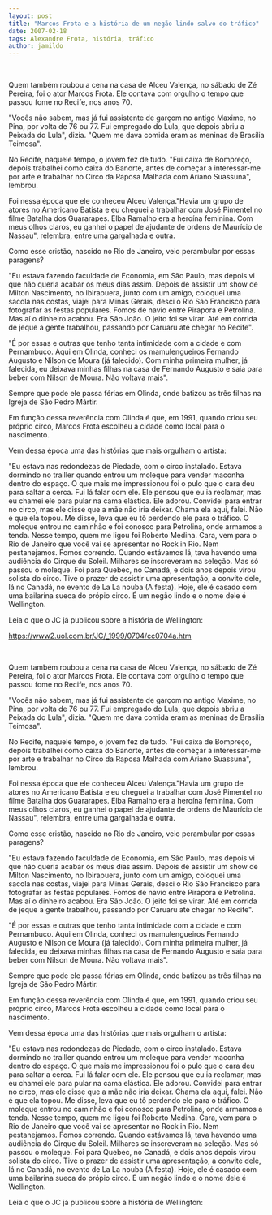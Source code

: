 ```yaml
---
layout: post
title: "Marcos Frota e a história de um negão lindo salvo do tráfico"
date: 2007-02-18
tags: Alexandre Frota, história, tráfico
author: jamildo
---
```

&nbsp;

Quem tamb&eacute;m roubou a cena na casa de Alceu Valen&ccedil;a, no s&aacute;bado de Z&eacute; Pereira, foi o ator Marcos Frota. Ele contava com orgulho o tempo que passou fome no Recife, nos anos 70.

"Voc&ecirc;s n&atilde;o sabem, mas j&aacute; fui assistente de gar&ccedil;om no antigo Maxime, no Pina, por volta de 76 ou 77. Fui empregado do Lula, que depois abriu a Peixada do Lula", dizia. "Quem me dava comida eram as meninas de Bras&iacute;lia Teimosa".

No Recife, naquele tempo, o jovem fez de tudo. "Fui caixa de Bompre&ccedil;o, depois trabalhei como caixa do Banorte, antes de come&ccedil;ar a interessar-me por arte e trabalhar no Circo da Raposa Malhada com Ariano Suassuna", lembrou.

Foi nessa &eacute;poca que ele conheceu Alceu Valen&ccedil;a."Havia um grupo de atores no Americano Batista e eu cheguei a trabalhar com Jos&eacute; Pimentel no filme Batalha dos Guararapes. Elba Ramalho era a hero&iacute;na feminina. Com meus olhos claros, eu ganhei o papel de ajudante de ordens de Maur&iacute;cio de Nassau", relembra, entre uma gargalhada e outra.

Como esse crist&atilde;o, nascido no Rio de Janeiro, veio perambular por essas paragens?

"Eu estava fazendo faculdade de Economia, em S&atilde;o Paulo, mas depois vi que n&atilde;o queria acabar os meus dias assim. Depois de assistir um show de Milton Nascimento, no Ibirapuera, junto com um amigo, coloquei uma sacola nas costas, viajei para Minas Gerais, desci o Rio S&atilde;o Francisco para fotografar as festas populares. Fomos de navio entre Pirapora e Petrolina. Mas a&iacute; o dinheiro acabou. Era S&atilde;o Jo&atilde;o. O jeito foi se virar. At&eacute; em corrida de jeque a gente trabalhou, passando por Caruaru at&eacute; chegar no Recife".

"&Eacute; por essas e outras que tenho tanta intimidade com a cidade e com Pernambuco. Aqui em Olinda, conheci os mamulengueiros Fernando Augusto e Nilson de Moura (j&aacute; falecido). Com minha primeira mulher, j&aacute; falecida, eu deixava minhas filhas na casa de Fernando Augusto e saia para beber com Nilson de Moura. N&atilde;o voltava mais".

Sempre que pode ele passa f&eacute;rias em Olinda, onde batizou as tr&ecirc;s filhas na Igreja de S&atilde;o Pedro M&aacute;rtir.

Em fun&ccedil;&atilde;o dessa rever&ecirc;ncia com Olinda &eacute; que, em 1991, quando criou seu pr&oacute;prio circo, Marcos Frota escolheu a cidade como local para o nascimento.

Vem dessa &eacute;poca uma das hist&oacute;rias que mais orgulham o artista:

"Eu estava nas redondezas de Piedade, com o circo instalado. Estava dormindo no trailler quando entrou um moleque para vender maconha dentro do espa&ccedil;o. O que mais me impressionou foi o pulo que o cara deu para saltar a cerca. Fui l&aacute; falar com ele. Ele pensou que eu ia reclamar, mas eu chamei ele para pular na cama el&aacute;stica. Ele adorou. Convidei para entrar no circo, mas ele disse que a m&atilde;e n&atilde;o iria deixar. Chama ela aqui, falei. N&atilde;o &eacute; que ela topou. Me disse, leva que eu t&ocirc; perdendo ele para o tr&aacute;fico. O moleque entrou no caminh&atilde;o e foi conosco para Petrolina, onde armamos a tenda. Nesse tempo, quem me ligou foi Roberto Medina. Cara, vem para o Rio de Janeiro que voc&ecirc; vai se apresentar no Rock in Rio. Nem pestanejamos. Fomos correndo. Quando est&aacute;vamos l&aacute;, tava havendo uma audi&ecirc;ncia do Cirque du Soleil. Milhares se inscreveram na sele&ccedil;&atilde;o. Mas s&oacute; passou o moleque. Foi para Quebec, no Canad&aacute;, e dois anos depois virou solista do circo. Tive o prazer de assistir uma apresenta&ccedil;&atilde;o, a convite dele, l&aacute; no Canad&aacute;, no evento de La La nouba (A festa). Hoje, ele &eacute; casado com uma bailarina sueca do pr&oacute;pio circo. &Eacute; um neg&atilde;o lindo e o nome dele &eacute; Wellington.

Leia o que o JC j&aacute; publicou sobre a hist&oacute;ria de Wellington:

https://www2.uol.com.br/JC/_1999/0704/cc0704a.htm

&nbsp;

Quem tamb&eacute;m roubou a cena na casa de Alceu Valen&ccedil;a, no s&aacute;bado de Z&eacute; Pereira, foi o ator Marcos Frota. Ele contava com orgulho o tempo que passou fome no Recife, nos anos 70.

"Voc&ecirc;s n&atilde;o sabem, mas j&aacute; fui assistente de gar&ccedil;om no antigo Maxime, no Pina, por volta de 76 ou 77. Fui empregado do Lula, que depois abriu a Peixada do Lula", dizia. "Quem me dava comida eram as meninas de Bras&iacute;lia Teimosa".

No Recife, naquele tempo, o jovem fez de tudo. "Fui caixa de Bompre&ccedil;o, depois trabalhei como caixa do Banorte, antes de come&ccedil;ar a interessar-me por arte e trabalhar no Circo da Raposa Malhada com Ariano Suassuna", lembrou.

Foi nessa &eacute;poca que ele conheceu Alceu Valen&ccedil;a."Havia um grupo de atores no Americano Batista e eu cheguei a trabalhar com Jos&eacute; Pimentel no filme Batalha dos Guararapes. Elba Ramalho era a hero&iacute;na feminina. Com meus olhos claros, eu ganhei o papel de ajudante de ordens de Maur&iacute;cio de Nassau", relembra, entre uma gargalhada e outra.

Como esse crist&atilde;o, nascido no Rio de Janeiro, veio perambular por essas paragens?

"Eu estava fazendo faculdade de Economia, em S&atilde;o Paulo, mas depois vi que n&atilde;o queria acabar os meus dias assim. Depois de assistir um show de Milton Nascimento, no Ibirapuera, junto com um amigo, coloquei uma sacola nas costas, viajei para Minas Gerais, desci o Rio S&atilde;o Francisco para fotografar as festas populares. Fomos de navio entre Pirapora e Petrolina. Mas a&iacute; o dinheiro acabou. Era S&atilde;o Jo&atilde;o. O jeito foi se virar. At&eacute; em corrida de jeque a gente trabalhou, passando por Caruaru at&eacute; chegar no Recife".

"&Eacute; por essas e outras que tenho tanta intimidade com a cidade e com Pernambuco. Aqui em Olinda, conheci os mamulengueiros Fernando Augusto e Nilson de Moura (j&aacute; falecido). Com minha primeira mulher, j&aacute; falecida, eu deixava minhas filhas na casa de Fernando Augusto e saia para beber com Nilson de Moura. N&atilde;o voltava mais".

Sempre que pode ele passa f&eacute;rias em Olinda, onde batizou as tr&ecirc;s filhas na Igreja de S&atilde;o Pedro M&aacute;rtir.

Em fun&ccedil;&atilde;o dessa rever&ecirc;ncia com Olinda &eacute; que, em 1991, quando criou seu pr&oacute;prio circo, Marcos Frota escolheu a cidade como local para o nascimento.

Vem dessa &eacute;poca uma das hist&oacute;rias que mais orgulham o artista:

"Eu estava nas redondezas de Piedade, com o circo instalado. Estava dormindo no trailler quando entrou um moleque para vender maconha dentro do espa&ccedil;o. O que mais me impressionou foi o pulo que o cara deu para saltar a cerca. Fui l&aacute; falar com ele. Ele pensou que eu ia reclamar, mas eu chamei ele para pular na cama el&aacute;stica. Ele adorou. Convidei para entrar no circo, mas ele disse que a m&atilde;e n&atilde;o iria deixar. Chama ela aqui, falei. N&atilde;o &eacute; que ela topou. Me disse, leva que eu t&ocirc; perdendo ele para o tr&aacute;fico. O moleque entrou no caminh&atilde;o e foi conosco para Petrolina, onde armamos a tenda. Nesse tempo, quem me ligou foi Roberto Medina. Cara, vem para o Rio de Janeiro que voc&ecirc; vai se apresentar no Rock in Rio. Nem pestanejamos. Fomos correndo. Quando est&aacute;vamos l&aacute;, tava havendo uma audi&ecirc;ncia do Cirque du Soleil. Milhares se inscreveram na sele&ccedil;&atilde;o. Mas s&oacute; passou o moleque. Foi para Quebec, no Canad&aacute;, e dois anos depois virou solista do circo. Tive o prazer de assistir uma apresenta&ccedil;&atilde;o, a convite dele, l&aacute; no Canad&aacute;, no evento de La La nouba (A festa). Hoje, ele &eacute; casado com uma bailarina sueca do pr&oacute;pio circo. &Eacute; um neg&atilde;o lindo e o nome dele &eacute; Wellington.

Leia o que o JC j&aacute; publicou sobre a hist&oacute;ria de Wellington:

&nbsp;